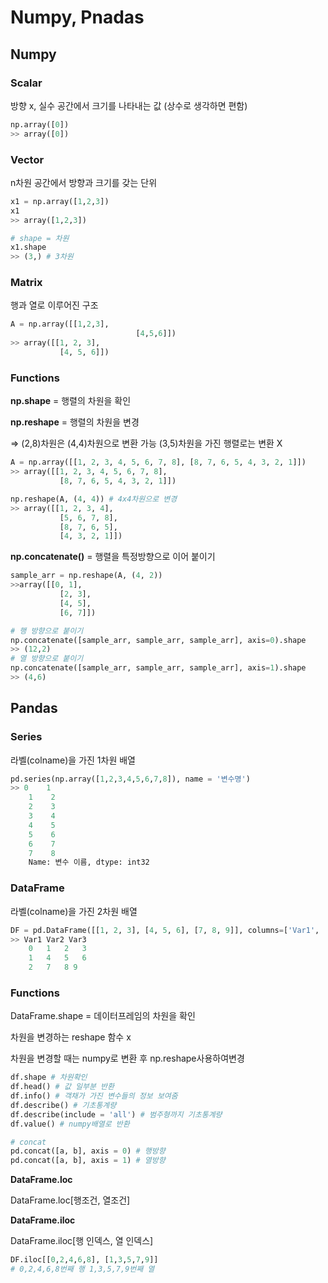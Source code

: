# Numpy, Pnadas

## Numpy

### Scalar

방향 x, 실수 공간에서 크기를 나타내는 값 (상수로 생각하면 편함)

```python
np.array([0])
>> array([0])
```

### Vector

n차원 공간에서 방향과 크기를 갖는 단위

```python
x1 = np.array([1,2,3])
x1
>> array([1,2,3])

# shape = 차원
x1.shape
>> (3,) # 3차원
```

### Matrix

행과 열로 이루어진 구조

```python
A = np.array([[1,2,3],
							[4,5,6]])
>> array([[1, 2, 3],
	       [4, 5, 6]])
```

### Functions

**np.shape** = 행렬의 차원을 확인

**np.reshape** = 행렬의 차원을 변경

⇒ (2,8)차원은 (4,4)차원으로 변환 가능 (3,5)차원을 가진 행렬로는 변환 X

```python
A = np.array([[1, 2, 3, 4, 5, 6, 7, 8], [8, 7, 6, 5, 4, 3, 2, 1]])
>> array([[1, 2, 3, 4, 5, 6, 7, 8],
	       [8, 7, 6, 5, 4, 3, 2, 1]])

np.reshape(A, (4, 4)) # 4x4차원으로 변경
>> array([[1, 2, 3, 4],
	       [5, 6, 7, 8],
	       [8, 7, 6, 5],
	       [4, 3, 2, 1]])
```

**np.concatenate()** = 행렬을 특정방향으로 이어 붙이기

```python
sample_arr = np.reshape(A, (4, 2))
>>array([[0, 1],
	       [2, 3],
	       [4, 5],
	       [6, 7]])

# 행 방향으로 붙이기
np.concatenate([sample_arr, sample_arr, sample_arr], axis=0).shape
>> (12,2)
# 열 방향으로 붙이기
np.concatenate([sample_arr, sample_arr, sample_arr], axis=1).shape
>> (4,6)
```

## Pandas

### Series

라벨(colname)을 가진 1차원 배열

```python
pd.series(np.array([1,2,3,4,5,6,7,8]), name = '변수명')
>> 0    1
	1    2
	2    3
	3    4
	4    5
	5    6
	6    7
	7    8
	Name: 변수 이름, dtype: int32
```

### DataFrame

라벨(colname)을 가진 2차원 배열

```python
DF = pd.DataFrame([[1, 2, 3], [4, 5, 6], [7, 8, 9]], columns=['Var1', 'Var2', 'Var3'])
>> Var1	Var2 Var3
	0	1	2	3
	1	4	5	6
	2	7	8 9
```

### Functions

DataFrame.shape = 데이터프레임의 차원을 확인

차원을 변경하는 reshape 함수 x 

차원을 변경할 때는 numpy로 변환 후 np.reshape사용하여변경

```python
df.shape # 차원확인
df.head() # 값 일부분 반환
df.info() # 객채가 가진 변수들의 정보 보여줌
df.describe() # 기초통계량
df.describe(include = 'all') # 범주형까지 기초통계량
df.value() # numpy배열로 반환

# concat 
pd.concat([a, b], axis = 0) # 행방향
pd.concat([a, b], axis = 1) # 열방향

```

**DataFrame.loc** 

DataFrame.loc[행조건, 열조건]

**DataFrame.iloc**

DataFrame.iloc[행 인덱스, 열 인덱스]

```python
DF.iloc[[0,2,4,6,8], [1,3,5,7,9]]
# 0,2,4,6,8번째 행 1,3,5,7,9번째 열
```
